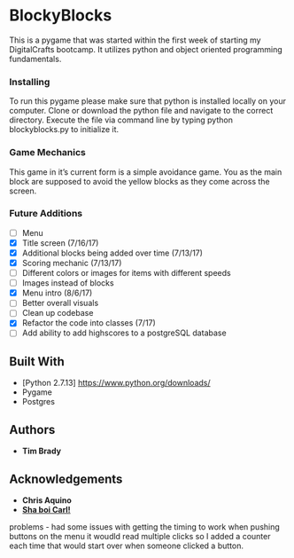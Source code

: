 # BlockyBlocks

This is a pygame that was started within the first week of starting my DigitalCrafts bootcamp. It utilizes python and object oriented programming fundamentals.

### Installing

To run this pygame please make sure that python is installed locally on your computer. Clone or download the python file and navigate to the correct directory. Execute the file via command line by typing python blockyblocks.py to initialize it.

### Game Mechanics

This game in it’s current form is a simple avoidance game. You as the main block are supposed to avoid the yellow blocks as they come across the screen.

### Future Additions

- [ ] Menu
- [x] Title screen (7/16/17)
- [x] Additional blocks being added over time (7/13/17)
- [x] Scoring mechanic (7/13/17)
- [ ] Different colors or images for items with different speeds
- [ ] Images instead of blocks
- [x] Menu intro (8/6/17)  
- [ ] Better overall visuals
- [ ] Clean up codebase
- [x] Refactor the code into classes (7/17)
- [ ] Add ability to add highscores to a postgreSQL database

## Built With

* [Python 2.7.13] https://www.python.org/downloads/
* Pygame
* Postgres

## Authors

* **Tim Brady**

## Acknowledgements
 * **Chris Aquino**
 * [**Sha boi Carl!**](https://github.com/mutebard)


problems - had some issues with getting the timing to work when pushing buttons on the menu it woudld read multiple clicks so I added a counter each time that would start over when someone clicked a button.